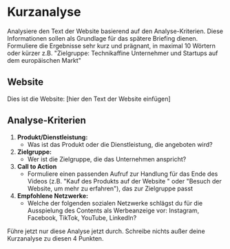 # Kurzanalyse

Analysiere den Text der Website basierend auf den Analyse-Kriterien. Diese Informationen sollen als Grundlage für das spätere Briefing dienen. Formuliere die Ergebnisse sehr kurz und prägnant, in maximal 10 Wörtern oder kürzer z.B. "Zielgruppe: Technikaffine Unternehmer und Startups auf dem europäischen Markt"

## Website

Dies ist die Website: [hier den Text der Website einfügen]

## Analyse-Kriterien

1. **Produkt/Dienstleistung:**
   - Was ist das Produkt oder die Dienstleistung, die angeboten wird?
2. **Zielgruppe:**
   - Wer ist die Zielgruppe, die das Unternehmen anspricht?
3. **Call to Action**
   + Formuliere einen passenden Aufruf zur Handlung für das Ende des Videos (z.B. "Kauf des Produkts auf der Website " oder "Besuch der Website, um mehr zu erfahren"), das zur Zielgruppe passt
4. **Empfohlene Netzwerke:**
   - Welche der folgenden sozialen Netzwerke schlägst du für die Ausspielung des Contents als Werbeanzeige vor: Instagram, Facebook, TikTok, YouTube, LinkedIn?

Führe jetzt nur diese Analyse jetzt durch. Schreibe nichts außer deine Kurzanalyse zu diesen 4 Punkten.
